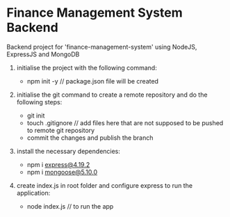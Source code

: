 # Finance Management System Backend 
Backend project for 'finance-management-system' using NodeJS, ExpressJS and MongoDB

1. initialise the project with the following command:
    * npm init -y     // package.json file will be created
    
2. initialise the git command to create a remote repository and do the following steps:
    * git init
    * touch .gitignore   // add files here that are not supposed to be pushed to remote git repository
    * commit the changes and publish the branch

2. install the necessary dependencies:
    * npm i express@4.19.2  
    * npm i mongoose@5.10.0

3. create index.js in root folder and configure express to run the application:
    * node index.js    // to run the app
